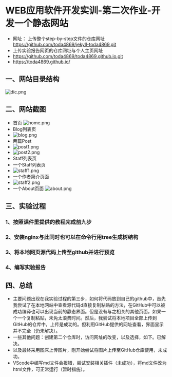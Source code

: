 # WEB应用软件开发实训-第二次作业-开发一个静态网站

- 网址：
上传整个step-by-step文件的仓库网址  https://github.com/toda4869/jekyll-toda4869.git
- 上传实验报告网页的仓库网址与个人主页网址
- https://github.com/toda4869/toda4869.github.io.git
- https://toda4869.github.io/

## 一、网站目录结构
![dic.png](https://i.loli.net/2021/05/30/nlqjYSeLfcRzo8V.png)
## 二、网站截图
- 首页
![home.png](https://i.loli.net/2021/05/30/t5IYd9DUxnhwMJs.png)
- Blog列表页
- ![blog.png](https://i.loli.net/2021/05/30/pwlQb3TJZXn5GvM.png)
- 两篇Post
- ![post1.png](https://i.loli.net/2021/05/30/yWxnQGIroMewp5T.png)
- ![post2.png](https://i.loli.net/2021/05/30/EjfA4iyQTNlqsWM.png)
- Staff列表页
- 一个Staff列表页
- ![staff1.png](https://i.loli.net/2021/05/30/hEnLPmecqUtjkp1.png)
- 一个作者简介页面
- ![staff2.png](https://i.loli.net/2021/05/30/OAmrjognNVvXT2R.png)
- 一个About页面
![about.png](https://i.loli.net/2021/05/30/9CB1QxjygasETAL.png)
## 三、实验过程
### 1、按照课件里提供的教程完成前九步
### 2、安装nginx与此同时也可以在命令行用tree生成树结构
### 3、将本地网页源代码上传至github并进行预览
### 4、编写实验报告

## 四、总结
- 主要问题出现在我实验过程的第三步，如何将代码放到自己的github中，首先我尝试了在本地网站中查看源代码d直接复制粘贴的方法，在GitHub中可以被成功编译也可以出现当前的静态界面。但是没有与之相关的其他页面，如果一个一个复制粘贴，未免太浪费时间。然后，我尝试将本地项目全部上传到GitHub的仓库中，上传是成功的。但利用GitHub提供的网址查看，界面显示并不完全（仍未解决）。
- 一些其他问题：创建第二个仓库时，访问网址的改变，以及选择，如下。已解决。
- 以及最终采用图床上传图片，刚开始尝试将图片上传至GitHub仓库使用，未成功。
- VScode中编写md文件会报错，尝试安装相关插件（未成功），将md文件改为html文件，可正常运行（暂时措施）。
